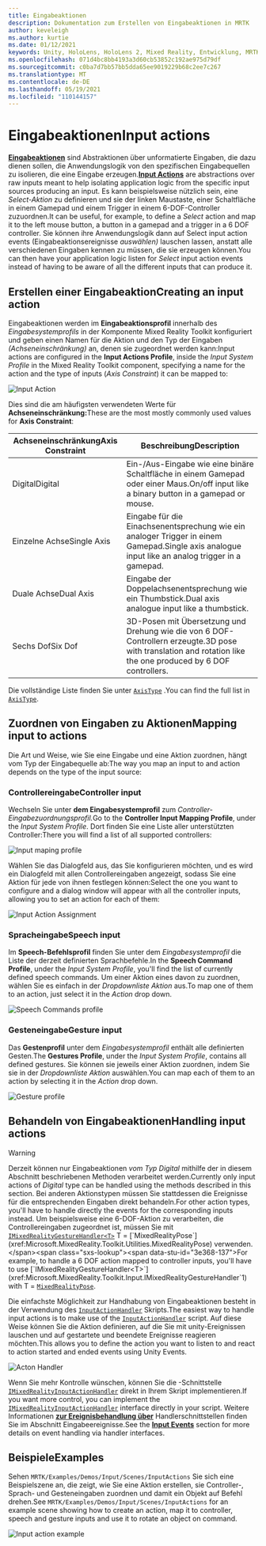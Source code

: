```yaml
---
title: Eingabeaktionen
description: Dokumentation zum Erstellen von Eingabeaktionen in MRTK
author: keveleigh
ms.author: kurtie
ms.date: 01/12/2021
keywords: Unity, HoloLens, HoloLens 2, Mixed Reality, Entwicklung, MRTK, InputActions,
ms.openlocfilehash: 071d4bc8bb4193a3d60cb53852c192ae975d79df
ms.sourcegitcommit: c0ba7d7bb57bb5dda65ee9019229b68c2ee7c267
ms.translationtype: MT
ms.contentlocale: de-DE
ms.lasthandoff: 05/19/2021
ms.locfileid: "110144157"
---
```

# <a name="input-actions"></a><span data-ttu-id="3e368-104">Eingabeaktionen</span><span class="sxs-lookup"><span data-stu-id="3e368-104">Input actions</span></span>

<span data-ttu-id="3e368-105">[**Eingabeaktionen**](input-actions.md) sind Abstraktionen über unformatierte Eingaben, die dazu dienen sollen, die Anwendungslogik von den spezifischen Eingabequellen zu isolieren, die eine Eingabe erzeugen.</span><span class="sxs-lookup"><span data-stu-id="3e368-105">[**Input Actions**](input-actions.md) are abstractions over raw inputs meant to help isolating application logic from the specific input sources producing an input.</span></span> <span data-ttu-id="3e368-106">Es kann beispielsweise nützlich sein, eine *Select-Aktion* zu definieren und sie der linken Maustaste, einer Schaltfläche in einem Gamepad und einem Trigger in einem 6-DOF-Controller zuzuordnen.</span><span class="sxs-lookup"><span data-stu-id="3e368-106">It can be useful, for example, to define a *Select* action and map it to the left mouse button, a button in a gamepad and a trigger in a 6 DOF controller.</span></span> <span data-ttu-id="3e368-107">Sie können ihre Anwendungslogik dann auf Select input action events (Eingabeaktionsereignisse *auswählen)* lauschen lassen, anstatt alle verschiedenen Eingaben kennen zu müssen, die sie erzeugen können.</span><span class="sxs-lookup"><span data-stu-id="3e368-107">You can then have your application logic listen for *Select* input action events instead of having to be aware of all the different inputs that can produce it.</span></span>

## <a name="creating-an-input-action"></a><span data-ttu-id="3e368-108">Erstellen einer Eingabeaktion</span><span class="sxs-lookup"><span data-stu-id="3e368-108">Creating an input action</span></span>

<span data-ttu-id="3e368-109">Eingabeaktionen werden im **Eingabeaktionsprofil** innerhalb des *Eingabesystemprofils* in der Komponente Mixed Reality Toolkit konfiguriert und geben einen Namen für die Aktion und den Typ der Eingaben *(Achseneinschränkung)* an, denen sie zugeordnet werden kann:</span><span class="sxs-lookup"><span data-stu-id="3e368-109">Input actions are configured in the **Input Actions Profile**, inside the *Input System Profile* in the Mixed Reality Toolkit component, specifying a name for the action and the type of inputs (*Axis Constraint*) it can be mapped to:</span></span>

<img src="../images/input/InputActions.png" alt="Input Action" style="max-width:100%;">

<span data-ttu-id="3e368-110">Dies sind die am häufigsten verwendeten Werte für **Achseneinschränkung:**</span><span class="sxs-lookup"><span data-stu-id="3e368-110">These are the most mostly commonly used values for **Axis Constraint**:</span></span>

<span data-ttu-id="3e368-111">Achseneinschränkung</span><span class="sxs-lookup"><span data-stu-id="3e368-111">Axis Constraint</span></span> | <span data-ttu-id="3e368-112">Beschreibung</span><span class="sxs-lookup"><span data-stu-id="3e368-112">Description</span></span>
--- | ---
<span data-ttu-id="3e368-113">Digital</span><span class="sxs-lookup"><span data-stu-id="3e368-113">Digital</span></span> | <span data-ttu-id="3e368-114">Ein-/Aus-Eingabe wie eine binäre Schaltfläche in einem Gamepad oder einer Maus.</span><span class="sxs-lookup"><span data-stu-id="3e368-114">On/off input like a binary button in a gamepad or mouse.</span></span>
<span data-ttu-id="3e368-115">Einzelne Achse</span><span class="sxs-lookup"><span data-stu-id="3e368-115">Single Axis</span></span> | <span data-ttu-id="3e368-116">Eingabe für die Einachsenentsprechung wie ein analoger Trigger in einem Gamepad.</span><span class="sxs-lookup"><span data-stu-id="3e368-116">Single axis analogue input like an analog trigger in a gamepad.</span></span>
<span data-ttu-id="3e368-117">Duale Achse</span><span class="sxs-lookup"><span data-stu-id="3e368-117">Dual Axis</span></span> | <span data-ttu-id="3e368-118">Eingabe der Doppelachsenentsprechung wie ein Thumbstick.</span><span class="sxs-lookup"><span data-stu-id="3e368-118">Dual axis analogue input like a thumbstick.</span></span>
<span data-ttu-id="3e368-119">Sechs Dof</span><span class="sxs-lookup"><span data-stu-id="3e368-119">Six Dof</span></span> | <span data-ttu-id="3e368-120">3D-Posen mit Übersetzung und Drehung wie die von 6 DOF-Controllern erzeugte.</span><span class="sxs-lookup"><span data-stu-id="3e368-120">3D pose with translation and rotation like the one produced by 6 DOF controllers.</span></span>

<span data-ttu-id="3e368-121">Die vollständige Liste finden Sie unter [`AxisType`](xref:Microsoft.MixedReality.Toolkit.Utilities.AxisType) .</span><span class="sxs-lookup"><span data-stu-id="3e368-121">You can find the full list in [`AxisType`](xref:Microsoft.MixedReality.Toolkit.Utilities.AxisType).</span></span>

## <a name="mapping-input-to-actions"></a><span data-ttu-id="3e368-122">Zuordnen von Eingaben zu Aktionen</span><span class="sxs-lookup"><span data-stu-id="3e368-122">Mapping input to actions</span></span>

<span data-ttu-id="3e368-123">Die Art und Weise, wie Sie eine Eingabe und eine Aktion zuordnen, hängt vom Typ der Eingabequelle ab:</span><span class="sxs-lookup"><span data-stu-id="3e368-123">The way you map an input to and action depends on the type of the input source:</span></span>

### <a name="controller-input"></a><span data-ttu-id="3e368-124">Controllereingabe</span><span class="sxs-lookup"><span data-stu-id="3e368-124">Controller input</span></span>

<span data-ttu-id="3e368-125">Wechseln Sie unter **dem Eingabesystemprofil** zum *Controller-Eingabezuordnungsprofil.*</span><span class="sxs-lookup"><span data-stu-id="3e368-125">Go to the **Controller Input Mapping Profile**, under the *Input System Profile*.</span></span> <span data-ttu-id="3e368-126">Dort finden Sie eine Liste aller unterstützten Controller:</span><span class="sxs-lookup"><span data-stu-id="3e368-126">There you will find a list of all supported controllers:</span></span>

<img src="../images/input/ControllerInputMappingProfile.PNG" alt="Input maping profile" style="max-width:100%;">

<span data-ttu-id="3e368-127">Wählen Sie das Dialogfeld aus, das Sie konfigurieren möchten, und es wird ein Dialogfeld mit allen Controllereingaben angezeigt, sodass Sie eine Aktion für jede von ihnen festlegen können:</span><span class="sxs-lookup"><span data-stu-id="3e368-127">Select the one you want to configure and a dialog window will appear with all the controller inputs, allowing you to set an action for each of them:</span></span>

<img src="../images/input/InputActionAssignment.PNG" alt="Input Action Assignment" style="max-width:100%;">

### <a name="speech-input"></a><span data-ttu-id="3e368-128">Spracheingabe</span><span class="sxs-lookup"><span data-stu-id="3e368-128">Speech input</span></span>

<span data-ttu-id="3e368-129">Im **Speech-Befehlsprofil** finden Sie unter dem *Eingabesystemprofil* die Liste der derzeit definierten Sprachbefehle.</span><span class="sxs-lookup"><span data-stu-id="3e368-129">In the **Speech Command Profile**, under the *Input System Profile*, you'll find the list of currently defined speech commands.</span></span> <span data-ttu-id="3e368-130">Um einer Aktion eines davon zu zuordnen, wählen Sie es einfach in der *Dropdownliste Aktion* aus.</span><span class="sxs-lookup"><span data-stu-id="3e368-130">To map one of them to an action, just select it in the *Action* drop down.</span></span>

<img src="../images/input/SpeechCommandsProfile.png" alt="Speech Commands profile" style="max-width:100%;">

### <a name="gesture-input"></a><span data-ttu-id="3e368-131">Gesteneingabe</span><span class="sxs-lookup"><span data-stu-id="3e368-131">Gesture input</span></span>

<span data-ttu-id="3e368-132">Das **Gestenprofil** unter dem *Eingabesystemprofil* enthält alle definierten Gesten.</span><span class="sxs-lookup"><span data-stu-id="3e368-132">The **Gestures Profile**, under the *Input System Profile*, contains all defined gestures.</span></span> <span data-ttu-id="3e368-133">Sie können sie jeweils einer Aktion zuordnen, indem Sie sie in der *Dropdownliste Aktion* auswählen.</span><span class="sxs-lookup"><span data-stu-id="3e368-133">You can map each of them to an action by selecting it in the *Action* drop down.</span></span>

<img src="../images/input/GestureProfile.png" alt="Gesture profile" style="max-width:100%;">

## <a name="handling-input-actions"></a><span data-ttu-id="3e368-134">Behandeln von Eingabeaktionen</span><span class="sxs-lookup"><span data-stu-id="3e368-134">Handling input actions</span></span>

> [!WARNING]
> <span data-ttu-id="3e368-135">Derzeit können nur Eingabeaktionen *vom Typ Digital* mithilfe der in diesem Abschnitt beschriebenen Methoden verarbeitet werden.</span><span class="sxs-lookup"><span data-stu-id="3e368-135">Currently only input actions of *Digital* type can be handled using the methods described in this section.</span></span> <span data-ttu-id="3e368-136">Bei anderen Aktionstypen müssen Sie stattdessen die Ereignisse für die entsprechenden Eingaben direkt behandeln.</span><span class="sxs-lookup"><span data-stu-id="3e368-136">For other action types, you'll have to handle directly the events for the corresponding inputs instead.</span></span> <span data-ttu-id="3e368-137">Um beispielsweise eine 6-DOF-Aktion zu verarbeiten, die Controllereingaben zugeordnet ist, müssen Sie mit [`IMixedRealityGestureHandler<T>`](xref:Microsoft.MixedReality.Toolkit.Input.IMixedRealityGestureHandler`1) T = [`MixedRealityPose`](xref:Microsoft.MixedReality.Toolkit.Utilities.MixedRealityPose) verwenden.</span><span class="sxs-lookup"><span data-stu-id="3e368-137">For example, to handle a 6 DOF action mapped to controller inputs, you'll have to use [`IMixedRealityGestureHandler<T>`](xref:Microsoft.MixedReality.Toolkit.Input.IMixedRealityGestureHandler`1) with T = [`MixedRealityPose`](xref:Microsoft.MixedReality.Toolkit.Utilities.MixedRealityPose).</span></span>

<span data-ttu-id="3e368-138">Die einfachste Möglichkeit zur Handhabung von Eingabeaktionen besteht in der Verwendung des [`InputActionHandler`](xref:Microsoft.MixedReality.Toolkit.Input.InputActionHandler) Skripts.</span><span class="sxs-lookup"><span data-stu-id="3e368-138">The easiest way to handle input actions is to make use of the [`InputActionHandler`](xref:Microsoft.MixedReality.Toolkit.Input.InputActionHandler) script.</span></span> <span data-ttu-id="3e368-139">Auf diese Weise können Sie die Aktion definieren, auf die Sie mit unity-Ereignissen lauschen und auf gestartete und beendete Ereignisse reagieren möchten.</span><span class="sxs-lookup"><span data-stu-id="3e368-139">This allows you to define the action you want to listen to and react to action started and ended events using Unity Events.</span></span>

<img src="../images/input/InputActionHandler.PNG" alt="Acton Handler" style="max-width:100%;">

<span data-ttu-id="3e368-140">Wenn Sie mehr Kontrolle wünschen, können Sie die -Schnittstelle [`IMixedRealityInputActionHandler`](xref:Microsoft.MixedReality.Toolkit.Input.IMixedRealityInputActionHandler) direkt in Ihrem Skript implementieren.</span><span class="sxs-lookup"><span data-stu-id="3e368-140">If you want more control, you can implement the [`IMixedRealityInputActionHandler`](xref:Microsoft.MixedReality.Toolkit.Input.IMixedRealityInputActionHandler) interface directly in your script.</span></span> <span data-ttu-id="3e368-141">Weitere Informationen [**zur Ereignisbehandlung über**](input-events.md) Handlerschnittstellen finden Sie im Abschnitt Eingabeereignisse.</span><span class="sxs-lookup"><span data-stu-id="3e368-141">See the [**Input Events**](input-events.md) section for more details on event handling via handler interfaces.</span></span>

## <a name="examples"></a><span data-ttu-id="3e368-142">Beispiele</span><span class="sxs-lookup"><span data-stu-id="3e368-142">Examples</span></span>

<span data-ttu-id="3e368-143">Sehen `MRTK/Examples/Demos/Input/Scenes/InputActions` Sie sich eine Beispielszene an, die zeigt, wie Sie eine Aktion erstellen, sie Controller-, Sprach- und Gesteneingaben zuordnen und damit ein Objekt auf Befehl drehen.</span><span class="sxs-lookup"><span data-stu-id="3e368-143">See `MRTK/Examples/Demos/Input/Scenes/InputActions` for an example scene showing how to create an action, map it to controller, speech and gesture inputs and use it to rotate an object on command.</span></span>

<img src="../images/input/InputActionsExample.PNG" alt="Input action example" style="max-width:100%;">
